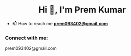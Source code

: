<h1 align="center">Hi 👋, I'm Prem Kumar</h1>


- 📫 How to reach me **prem093402@gmail.com**

<h3 align="left">Connect with me:</h3>
<p align="left">prem093402@gmail.com</p>

